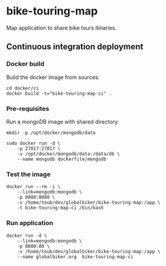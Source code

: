 bike-touring-map
================

Map application to share bike tours itinaries.

## Continuous integration deployment

### Docker build

Build the docker image from sources:  
    
    cd docker/ci
    docker build -t="bike-touring-map-ci" .
    
### Pre-requisites

Run a mongoDB image with shared directory:

    mkdir -p /opt/docker/mongodb/data

    sudo docker run -d \
        -p 27017:27017 \
        -v /opt/docker/mongodb/data:/data/db \
        --name mongodb dockerfile/mongodb
   
### Test the image

    docker run --rm -i \
        --link=mongodb:mongodb \
        -p 8080:8080 \
        -v /home/toub/dev/globalbiker/bike-touring-map:/app \
        -t bike-touring-map-ci /bin/bash
   
### Run application

    docker run -d \
        --link=mongodb:mongodb \
        -p 8080:80 \
        -v /home/toub/dev/globalbiker/bike-touring-map:/app \
        --name globalbiker.org  bike-touring-map-ci
